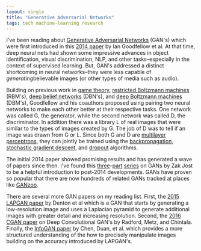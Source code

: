 ```yaml
---
layout: single
title: "Generative Adversarial Networks"
tags: tech machine-learning research
---
```


I've been reading about [Generative Adversarial Networks](https://en.wikipedia.org/wiki/Generative_adversarial_network) (GAN's) which were first introduced in this [2014 paper](https://arxiv.org/abs/1406.2661) by Ian Goodfellow et al. At that time, deep neural nets had shown some impressive advances in object identification, visual discrimination, NLP, and other tasks–especially in the context of supervised learning. But, GAN's addressed a distinct shortcoming in neural networks–they were less capable of *generating*believable images (or other types of media such as audio).

Building on previous work in [game theory](https://en.wikipedia.org/wiki/Minimax), [restricted Boltzmann machines](https://en.wikipedia.org/wiki/Restricted_Boltzmann_machine) (RBM's), [deep belief networks](https://en.wikipedia.org/wiki/Deep_belief_network) (DBN's), and [deep Boltzmann machines](https://en.wikipedia.org/wiki/Boltzmann_machine#Deep_Boltzmann_machine) (DBM's), Goodfellow and his coauthors proposed using pairing two neural networks to make each other better at their respective tasks. One network was called G, the generator, while the second network was called D, the discriminator. In addition there was a library L of real images that were similar to the types of images created by G. The job of D was to tell if an image was drawn from G or L. Since both G and D are [multilayer perceptrons](https://en.wikipedia.org/wiki/Multilayer_perceptron), they can jointly be trained using the [backpropagation](https://en.wikipedia.org/wiki/Backpropagation), [stochastic gradient descent](https://en.wikipedia.org/wiki/Stochastic_gradient_descent), and [dropout](http://jmlr.org/papers/volume15/srivastava14a/srivastava14a.pdf) algorithms.

The initial 2014 paper showed promising results and has generated a wave of papers since then. I've found this [three](https://www.kdnuggets.com/2017/11/overview-gans-generative-adversarial-networks-part1.html)-[part](https://www.kdnuggets.com/2017/11/generative-adversarial-networks-part2.html) [series](https://www.kdnuggets.com/2017/11/infogan-generative-adversarial-networks-part3.html) on GANs by Zak Jost to be a helpful introduction to post-2014 developments. GANs have proven so popular that there are now hundreds of related GANs tracked at places like [GANzoo](https://github.com/hindupuravinash/the-gan-zoo).

There are several more GAN papers on my reading list. First, the [2015 LAPGAN paper](https://arxiv.org/abs/1506.05751) by Denton et al which is a GAN that starts by generating a low-resolution image and uses a Laplacian pyramid to generate additional images with greater detail and increasing resolution. Second, the [2016 CGAN paper](https://arxiv.org/abs/1511.06434) on Deep Convolutional GAN's by Radford, Metz, and Chintala. Finally, the [InfoGAN paper](https://arxiv.org/abs/1606.03657) by Chen, Duan, et al. which provides a more structured understanding of the how to precisely manipulate images building on the accuracy introduced by LAPGAN's.